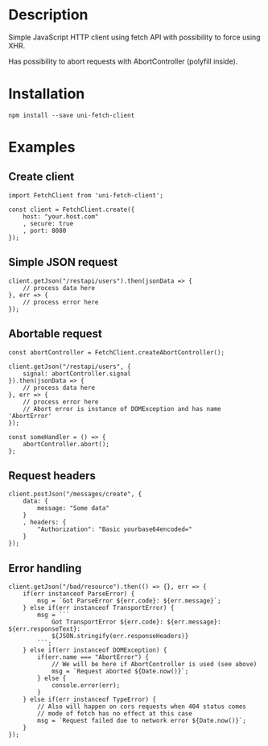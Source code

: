 # Description
Simple JavaScript HTTP client using fetch API with possibility to force using XHR.

Has possibility to abort requests with AbortController (polyfill inside).

# Installation
`npm install --save uni-fetch-client`

# Examples
## Create client
```
import FetchClient from 'uni-fetch-client';

const client = FetchClient.create({
    host: "your.host.com"
    , secure: true
    , port: 8080
});
```

## Simple JSON request
```
client.getJson("/restapi/users").then(jsonData => {
    // process data here
}, err => {
    // process error here
});
```

## Abortable request
```
const abortController = FetchClient.createAbortController();

client.getJson("/restapi/users", {
    signal: abortController.signal
}).then(jsonData => {
    // process data here
}, err => {
    // process error here
    // Abort error is instance of DOMException and has name 'AbortError'
});

const someHandler = () => {
    abortController.abort();
};
```

## Request headers
```
client.postJson("/messages/create", {
    data: {
        message: "Some data"
    }
    , headers: {
        "Authorization": "Basic yourbase64encoded="
    }
});
```

## Error handling
```
client.getJson("/bad/resource").then(() => {}, err => {
    if(err instanceof ParseError) {
        msg = `Got ParseError ${err.code}: ${err.message}`;
    } else if(err instanceof TransportError) {
        msg = ```
            Got TransportError ${err.code}: ${err.message}: ${err.responseText}: 
            ${JSON.stringify(err.responseHeaders)}
        ```;
    } else if(err instanceof DOMException) {
        if(err.name === "AbortError") {
            // We will be here if AbortController is used (see above)
            msg = `Request aborted ${Date.now()}`;
        } else {
            console.error(err);
        }
    } else if(err instanceof TypeError) {
        // Also will happen on cors requests when 404 status comes
        // mode of fetch has no effect at this case
        msg = `Request failed due to network error ${Date.now()}`;
    }
});
```